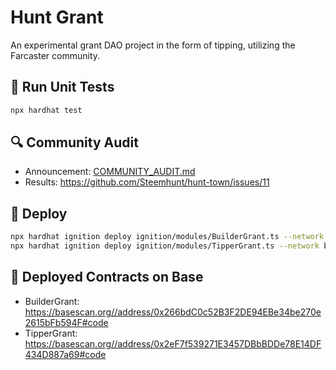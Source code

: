 # Hunt Grant

An experimental grant DAO project in the form of tipping, utilizing the Farcaster community.

## 🧪 Run Unit Tests

```sh
npx hardhat test
```

## 🔍 Community Audit

- Announcement: [COMMUNITY_AUDIT.md](./COMMUNITY_AUDIT.md)
- Results: https://github.com/Steemhunt/hunt-town/issues/11

## 🚀 Deploy

```sh
npx hardhat ignition deploy ignition/modules/BuilderGrant.ts --network base --parameters ignition/prod-params.json --verify --reset
npx hardhat ignition deploy ignition/modules/TipperGrant.ts --network base --parameters ignition/prod-params.json --verify
```

## 🔵 Deployed Contracts on Base

- BuilderGrant: https://basescan.org//address/0x266bdC0c52B3F2DE94EBe34be270e2615bFb594F#code
- TipperGrant: https://basescan.org//address/0x2eF7f539271E3457DBbBDDe78E14DF434D887a69#code
